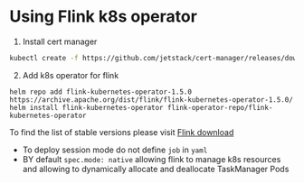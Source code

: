 # Using Flink k8s operator

1. Install cert manager
```bash
kubectl create -f https://github.com/jetstack/cert-manager/releases/download/v1.8.2/cert-manager.yaml
```
2. Add k8s operator for flink

```bas
helm repo add flink-kubernetes-operator-1.5.0 https://archive.apache.org/dist/flink/flink-kubernetes-operator-1.5.0/
helm install flink-kubernetes-operator flink-operator-repo/flink-kubernetes-operator
```
To find the list of stable versions please visit [Flink download](https://flink.apache.org/downloads.html)

- To deploy session mode do not define `job` in `yaml`
- BY default `spec.mode: native` allowing flink to manage k8s resources and allowing to dynamically allocate and deallocate TaskManager Pods
